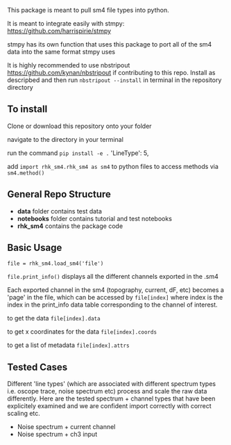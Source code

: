 This package is meant to pull sm4 file types into python. 

It is meant to integrate easily with stmpy: https://github.com/harrispirie/stmpy 

stmpy has its own function that uses this package to port all of the sm4 data into the same format stmpy uses

It is highly recommended to use nbstripout https://github.com/kynan/nbstripout if contributing to this repo. Install as descripbed and then run `nbstripout --install` in terminal in the repository directory

## To install

Clone or download this repository onto your folder

navigate to the directory in your terminal

run the command `pip install -e .` 'LineType': 5,

add `import rhk_sm4.rhk_sm4 as sm4` to python files to access methods via `sm4.method()`

## General Repo Structure
- **data** folder contains test data
- **notebooks** folder contains tutorial and test notebooks
- **rhk_sm4** contains the package code


## Basic Usage
`file = rhk_sm4.load_sm4('file')`

`file.print_info()` displays all the different channels exported in the .sm4

Each exported channel in the sm4 (topography, current, dF, etc) becomes a 'page' in the file, which can be accessed by `file[index]` where index is the index in the print_info data table corresponding to the channel of interest.

to get the data
`file[index].data`

to get x coordinates for the data
`file[index].coords`

to get a list of metadata
`file[index].attrs`

## Tested Cases
Different 'line types' (which are associated with different spectrum types i.e. oscope trace, noise spectrum etc) process and scale the raw data differently. Here are the tested spectrum + channel types that have been explicitely examined and we are confident import correctly with correct scaling etc.

- Noise spectrum + current channel
- Noise spectrum + ch3 input
